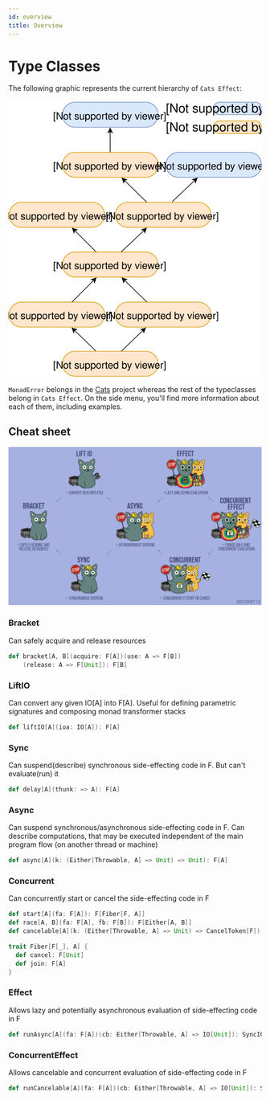 ```yaml
---
id: overview
title: Overview
---
```


# Type Classes

The following graphic represents the current hierarchy of `Cats Effect`:

![cats-effect typeclasses](../assets/cats-effect-typeclasses.svg)

`MonadError` belongs in the [Cats](https://typelevel.org/cats/) project whereas the rest of the typeclasses belong in `Cats Effect`. On the side menu, you'll find more information about each of them, including examples.

## Cheat sheet

![typeclasses cheat sheet](../assets/typeclasses-cheat-sheet.png)

### Bracket
Can safely acquire and release resources

```scala
def bracket[A, B](acquire: F[A])(use: A => F[B])
    (release: A => F[Unit]): F[B]
```

### LiftIO
Can convert any given IO[A] into F[A]. Useful for defining parametric signatures and composing monad transformer stacks

```scala
def liftIO[A](ioa: IO[A]): F[A]
```

### Sync
Can suspend(describe) synchronous side-effecting code in F. But can't evaluate(run) it

```scala
def delay[A](thunk: => A): F[A]
```

### Async
Can suspend synchronous/asynchronous side-effecting code in F. Can describe computations, that may be executed independent of the main program flow (on another thread or machine)

```scala
def async[A](k: (Either[Throwable, A] => Unit) => Unit): F[A]
```

### Concurrent
Can concurrently start or cancel the side-effecting code in F

```scala
def start[A](fa: F[A]): F[Fiber[F, A]]
def race[A, B](fa: F[A], fb: F[B]): F[Either[A, B]]
def cancelable[A](k: (Either[Throwable, A] => Unit) => CancelToken[F]): F[A]
```

```scala
trait Fiber[F[_], A] {
  def cancel: F[Unit]
  def join: F[A]
}
```

### Effect
Allows lazy and potentially asynchronous evaluation of side-effecting code in F

```scala
def runAsync[A](fa: F[A])(cb: Either[Throwable, A] => IO[Unit]): SyncIO[Unit]
```

### ConcurrentEffect
Allows cancelable and concurrent evaluation of side-effecting code in F

```scala
def runCancelable[A](fa: F[A])(cb: Either[Throwable, A] => IO[Unit]): SyncIO[CancelToken[F]]
```
